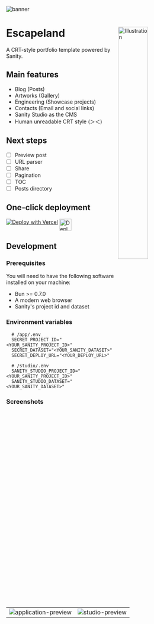 ![banner](https://image.nostr.build/92213e12db9c24231c14f930e43938e8b6a8d05440670973348fa30125a9e074.jpg)

<div>
<img width="40%" align="right" src="https://image.nostr.build/cb44f85f5eee528f8b033b049483ea1e5b3a200a3039b4b830db560168403161.png" alt="Illustration" />

# Escapeland

A CRT-style portfolio template powered by Sanity.

## Main features

- Blog (Posts)
- Artworks (Gallery)
- Engineering (Showcase projects)
- Contacts (Email and social links)
- Sanity Studio as the CMS
- Human unreadable CRT style (＞＜)
</div>

## Next steps

- [ ] Preview post
- [ ] URL parser
- [ ] Share
- [ ] Pagination
- [ ] TOC
- [ ] Posts directory

## One-click deployment

<div style="display: flex; gap: 4px;">
  <a href="https://vercel.com/new/clone?repository-url=https%3A%2F%2Fgithub.com%2Fmiyakoochi%2Fescapeland&root-directory=app&env=SECRET_PROJECT_ID,SECRET_DATASET,SECRET_DEPLOY_URL&envDescription=Fill%20in%20the%20Sanity%20projectId%2C%20dataset%2C%20and%20deployment%20URL.&envLink=https%3A%2F%2Fgithub.com%2Fmiyakoochi%2Fescapeland%23environment-variables&project-name=escapeland-app&repository-name=escapeland">
    <img src="https://vercel.com/button" alt="Deploy with Vercel"/>
  </a>

  <a href="https://minakami.land/post/escapeland-deployment-guide">
    <img height="32" src="https://image.nostr.build/8ff7f8073238f867f2f06b678d76c2960d84ffd12fe2144a64e060bf4180ab5c.png" alt="Deployment Guide" />
  </a>
</div>

## Development

### Prerequisites

You will need to have the following software installed on your machine:

- Bun >= 0.7.0
- A modern web browser
- Sanity's project id and dataset

### Environment variables

```Shell
  # /app/.env
  SECRET_PROJECT_ID="<YOUR_SANITY_PROJECT_ID>"
  SECRET_DATASET="<YOUR_SANITY_DATASET>"
  SECRET_DEPLOY_URL="<YOUR_DEPLOY_URL>"

  # /studio/.env
  SANITY_STUDIO_PROJECT_ID="<YOUR_SANITY_PROJECT_ID>"
  SANITY_STUDIO_DATASET="<YOUR_SANITY_DATASET>"
```

### Screenshots

<table>
 <tr>
    <td>
      <img src="https://image.nostr.build/bdd306e048082f9c9b3c5bd86a9ed61de3238ceacd74823ede0d505d69cb8e64.png" alt="application-preview" />
    </td>
    <td>
      <img src="https://image.nostr.build/59d67d523cd9523df58e1e1de2ec3ec007a28656359f3ff8b605d52b6b63d6a5.png" alt="studio-preview" />
    </td>
 </tr>
</table>
